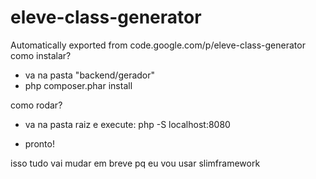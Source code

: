# eleve-class-generator
Automatically exported from code.google.com/p/eleve-class-generator
como instalar?
- va na pasta "backend/gerador"
- php composer.phar install

como rodar?
- va na pasta raiz e execute:
php -S localhost:8080

- pronto!

isso tudo vai mudar em breve pq eu vou usar slimframework